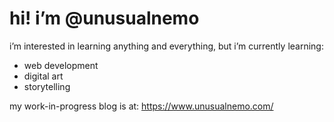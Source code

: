 # hi! i’m @unusualnemo
i’m interested in learning anything and everything, but i’m currently learning:
- web development
- digital art
- storytelling

my work-in-progress blog is at: https://www.unusualnemo.com/

